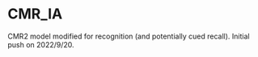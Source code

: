 # CMR_IA
CMR2 model modified for recognition (and potentially cued recall).
Initial push on 2022/9/20.
